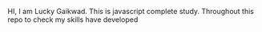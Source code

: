 HI, I am Lucky Gaikwad. This is javascript complete study. Throughout this repo to check my skills have developed

